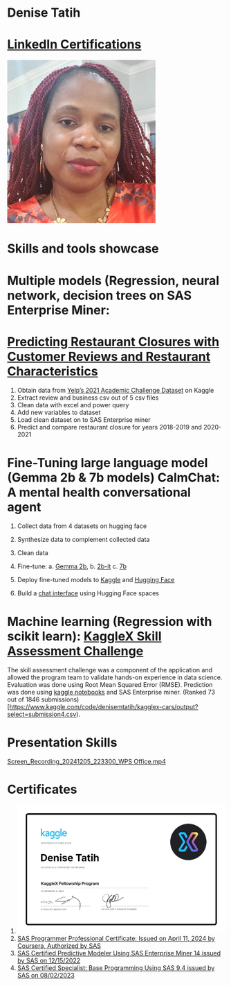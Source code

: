 # Denise Tatih
# [LinkedIn Certifications](https://www.linkedin.com/in/denise-tatih-438861112/details/certifications/)

![](Denise-Screenshot.png)

# Skills and tools showcase

# Multiple models (Regression, neural network, decision trees on SAS Enterprise Miner: 
# [Predicting Restaurant Closures with Customer Reviews and Restaurant Characteristics](https://docs.google.com/document/d/11uNTlVZDDyYJy-wPv6fXqhLzmEQFPGOQ/edit?usp=sharing&ouid=117891100179930901075&rtpof=true&sd=true)

1. Obtain data from [Yelp’s 2021 Academic Challenge Dataset](https://www.kaggle.com/datasets/yelp-dataset/yelp-dataset) on Kaggle
2. Extract review and business csv out of 5 csv files
3. Clean data with excel and power query
4. Add new variables to dataset
5. Load clean dataset on to SAS Enterprise miner
6. Predict and compare restaurant closure for years 2018-2019 and 2020-2021
 
# Fine-Tuning large language model (Gemma 2b & 7b models) CalmChat: A mental health conversational agent
1. Collect data from 4 datasets on hugging face
2. Synthesize data to complement collected data
3. Clean data
4. Fine-tune:
    a.  [Gemma 2b](https://colab.research.google.com/drive/1uC_g1ltodV7MrWLfEhgWM6tTgDx1HfmT?usp=sharing),
    b.  [2b-it](https://www.kaggle.com/code/denisemtatih/fine-tune-and-evaluate-gemma-instruct-2b)
    c.  [7b](https://colab.research.google.com/drive/1Xi7VxY06TIg5qH2ASzg-lZ42bdK0jJHE?usp=sharing)
   
6. Deploy fine-tuned models to [Kaggle](https://www.kaggle.com/models/denisemtatih/gemma_mental_health) and [Hugging Face](https://huggingface.co/tatihden)
7. Build a [chat interface](https://huggingface.co/spaces/tatihden/CalmChat) using Hugging Face spaces

# Machine learning (Regression with scikit learn): [KaggleX Skill Assessment Challenge](https://www.kaggle.com/competitions/kagglex-cohort4)
The skill assessment challenge was a component of the application and allowed the program team to validate hands-on experience in data science. Evaluation was done using Root Mean Squared Error (RMSE). Prediction was done using [kaggle notebooks](https://www.kaggle.com/code/denisemtatih/kagglex-cars/notebook) and SAS Enterprise miner. (Ranked 73 out of 1846 submissions)[https://www.kaggle.com/code/denisemtatih/kagglex-cars/output?select=submission4.csv). 

# Presentation Skills
[Screen_Recording_20241205_223300_WPS Office.mp4](https://drive.google.com/file/d/1G7xXMWUXWyQ5qEmSvQWhdFyF_hC7WyI9/view?usp=drive_link)

# Certificates
1. ![](https://github.com/tatihden/Denise-Portfolio/blob/main/Screenshot%202024-12-17%20043236.png)
2. [SAS Programmer Professional Certificate: Issued on April 11, 2024 by Coursera, Authorized by SAS](https://www.credly.com/earner/earned/badge/6fb4dfbd-bd19-42ed-a563-57413be7c8cb)
3. [SAS Certified Predictive Modeler Using SAS Enterprise Miner 14 issued by SAS on 12/15/2022](https://www.credly.com/earner/earned/badge/e9518436-6035-4257-b37e-55f4c16506c4)
4. [SAS Certified Specialist: Base Programming Using SAS 9.4 issued by SAS on 08/02/2023](https://www.credly.com/earner/earned/badge/15feccb1-2436-48ea-a36d-8ba7c599610c)


